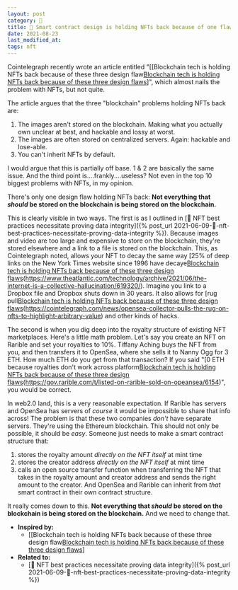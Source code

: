 ```yaml
---
layout: post
category: 🌱
title: 🌱 Smart contract design is holding NFTs back because of one flaw
date: 2021-08-23
last_modified_at:
tags: nft
---
```

Cointelegraph recently wrote an article entitled "[[Blockchain tech is holding NFTs back because of these three design flaw[Blockchain tech is holding NFTs back because of these three design flaws](https://cointelegraph.com/news/blockchain-tech-is-holding-nfts-back-because-of-these-three-design-flaws)]", which almost nails the problem with NFTs, but not quite.

The article argues that the three "blockchain" problems holding NFTs back are:
1. The images aren't stored on the blockchain. Making what you actually own unclear at best, and hackable and lossy at worst.
2. The images are often stored on centralized servers. Again: hackable and lose-able.
3. You can't inherit NFTs by default.

I would argue that this is partially off base. 1 & 2 are basically the same issue. And the third point is....frankly....useless? Not even in the top 10 biggest problems with NFTs, in my opinion.

There's only one design flaw holding NFTs back: **Not everything that *should* be stored on the blockchain is being stored on the blockchain.**

This is clearly visible in two ways. The first is as I outlined in [🌱 NFT best practices necessitate proving data integrity]({% post_url 2021-06-09-🌱-nft-best-practices-necessitate-proving-data-integrity %}). Because images and video are too large and expensive to store on the blockchain, they're stored elsewhere and a link to a file is stored on the blockchain. This, as Cointelegraph noted, allows your NFT to decay the same way [25% of deep links on the New York Times website since 1996 have decaye[Blockchain tech is holding NFTs back because of these three design flaws](https://cointelegraph.com/news/blockchain-tech-is-holding-nfts-back-because-of-these-three-design-flaws)(https://www.theatlantic.com/technology/archive/2021/06/the-internet-is-a-collective-hallucination/619320/). Imagine you link to a Dropbox file and Dropbox shuts down in 30 years. It also allows for [rug pull[Blockchain tech is holding NFTs back because of these three design flaws](https://cointelegraph.com/news/blockchain-tech-is-holding-nfts-back-because-of-these-three-design-flaws)(https://cointelegraph.com/news/opensea-collector-pulls-the-rug-on-nfts-to-highlight-arbitrary-value) and other kinds of hacks.

The second is when you dig deep into the royalty structure of existing NFT marketplaces. Here's a little math problem. Let's say you create an NFT on Rarible and set your royalties to 10%. Tiffany Aching buys the NFT from you, and then transfers it to OpenSea, where she sells it to Nanny Ogg for 3 ETH. How much ETH do you get from that transaction? If you said "[0 ETH because royalties don't work across platform[Blockchain tech is holding NFTs back because of these three design flaws](https://cointelegraph.com/news/blockchain-tech-is-holding-nfts-back-because-of-these-three-design-flaws)(https://gov.rarible.com/t/listed-on-rarible-sold-on-opeansea/6154)", you would be correct.

In web2.0 land, this is a very reasonable expectation. If Rarible has servers and OpenSea has servers of _course_ it would be impossible to share that info across! The problem is that these two companies _don't_ have separate servers. They're using the Ethereum blockchain. This should not only be possible, it should be _easy_. Someone just needs to make a smart contract structure that:
1. stores the royalty amount _directly on the NFT itself_ at mint time
2. stores the creator address _directly on the NFT itself_ at mint time
3. calls an open source transfer function when transferring the NFT that takes in the royalty amount and creator address and sends the right amount to the creator.
And OpenSea and Rarible can inherit from _that_ smart contract in their own contract structure.

It really comes down to this. **Not everything that _should_ be stored on the blockchain is being stored on the blockchain.** And we need to change that.

- **Inspired by:** 
	- [[Blockchain tech is holding NFTs back because of these three design flaw[Blockchain tech is holding NFTs back because of these three design flaws](https://cointelegraph.com/news/blockchain-tech-is-holding-nfts-back-because-of-these-three-design-flaws)]
- **Related to:**
	- [🌱 NFT best practices necessitate proving data integrity]({% post_url 2021-06-09-🌱-nft-best-practices-necessitate-proving-data-integrity %})